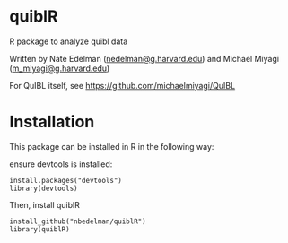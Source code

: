 # quiblR
R package to analyze quibl data

Written by Nate Edelman (nedelman@g.harvard.edu) and Michael Miyagi (m_miyagi@g.harvard.edu)

For QuIBL itself, see https://github.com/michaelmiyagi/QuIBL

# Installation
This package can be installed in R in the following way:

ensure devtools is installed:
```
install.packages("devtools")
library(devtools)
```

Then, install quiblR
```
install_github("nbedelman/quiblR")
library(quiblR)
```
